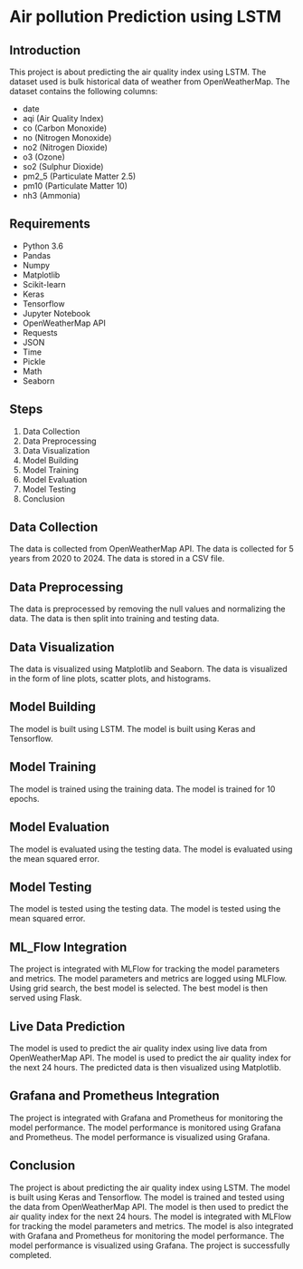 # Air pollution Prediction using LSTM

## Introduction
This project is about predicting the air quality index using LSTM. The dataset used is bulk historical data of weather from OpenWeatherMap. The dataset contains the following columns:
- date 
- aqi (Air Quality Index)
- co (Carbon Monoxide)
- no (Nitrogen Monoxide)
- no2 (Nitrogen Dioxide)
- o3 (Ozone)
- so2 (Sulphur Dioxide)
- pm2_5 (Particulate Matter 2.5)
- pm10 (Particulate Matter 10)
- nh3 (Ammonia)

## Requirements
- Python 3.6
- Pandas
- Numpy
- Matplotlib
- Scikit-learn
- Keras
- Tensorflow
- Jupyter Notebook
- OpenWeatherMap API
- Requests
- JSON
- Time
- Pickle
- Math
- Seaborn

## Steps
1. Data Collection
2. Data Preprocessing
3. Data Visualization
4. Model Building
5. Model Training
6. Model Evaluation
7. Model Testing
8. Conclusion


## Data Collection
The data is collected from OpenWeatherMap API. The data is collected for 5 years from 2020 to 2024. The data is stored in a CSV file.

## Data Preprocessing
The data is preprocessed by removing the null values and normalizing the data. The data is then split into training and testing data.

## Data Visualization
The data is visualized using Matplotlib and Seaborn. The data is visualized in the form of line plots, scatter plots, and histograms.

## Model Building
The model is built using LSTM. The model is built using Keras and Tensorflow.

## Model Training
The model is trained using the training data. The model is trained for 10 epochs.

## Model Evaluation
The model is evaluated using the testing data. The model is evaluated using the mean squared error.

## Model Testing
The model is tested using the testing data. The model is tested using the mean squared error.


## ML_Flow Integration
The project is integrated with MLFlow for tracking the model parameters and metrics. The model parameters and metrics are logged using MLFlow. Using grid search, the best model is selected.
The best model is then served using Flask.

## Live Data Prediction
The model is used to predict the air quality index using live data from OpenWeatherMap API. The model is used to predict the air quality index for the next 24 hours. The predicted data is then visualized using Matplotlib. 

## Grafana and Prometheus Integration
The project is integrated with Grafana and Prometheus for monitoring the model performance. The model performance is monitored using Grafana and Prometheus. The model performance is visualized using Grafana.

## Conclusion
The project is about predicting the air quality index using LSTM. The model is built using Keras and Tensorflow. The model is trained and tested using the data from OpenWeatherMap API. The model is then used to predict the air quality index for the next 24 hours. The model is integrated with MLFlow for tracking the model parameters and metrics. The model is also integrated with Grafana and Prometheus for monitoring the model performance. The model performance is visualized using Grafana. The project is successfully completed.